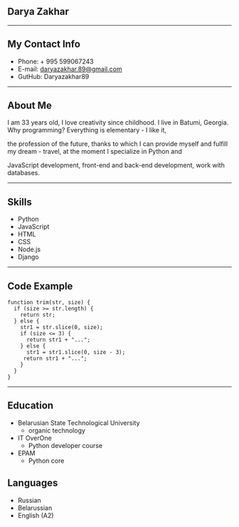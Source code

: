 ## Darya Zakhar
---
## My Contact Info
* Phone: + 995 599067243
* E-mail: daryazakhar.89@gmail.com
* GutHub: Daryazakhar89
---
## About Me
I am 33 years old, I love creativity since childhood. I live in Batumi, Georgia. Why programming? Everything is elementary - I like it,

the profession of the future, thanks to which I can provide myself and fulfill my dream - travel, at the moment I specialize in Python and 

JavaScript development, front-end and back-end development, work with databases.

---
## Skills
* Python
* JavaScript
* HTML 
* CSS
* Node.js
* Django

---
## Code Example
```
function trim(str, size) {
  if (size >= str.length) {
    return str;
  } else {
    str1 = str.slice(0, size);
    if (size <= 3) {
      return str1 + "...";
    } else {
      str1 = str1.slice(0, size - 3);
     return str1 + "...";
    }
  }
}
```
---
## Education
* Belarusian State Technological University
    * organic technology
* IT OverOne
    * Python developer course
* EPAM 
    * Python core
## Languages
* Russian 
* Belarussian
* English (A2)



